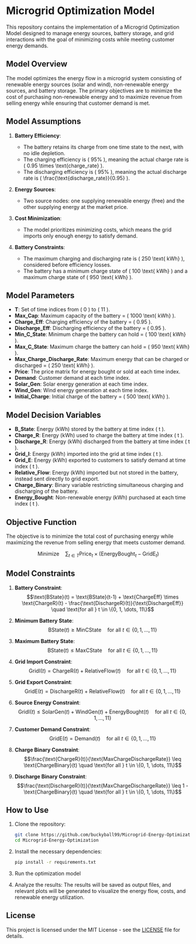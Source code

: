 # Microgrid Optimization Model

This repository contains the implementation of a Microgrid Optimization Model designed to manage energy sources, battery storage, and grid interactions with the goal of minimizing costs while meeting customer energy demands.

## Model Overview

The model optimizes the energy flow in a microgrid system consisting of renewable energy sources (solar and wind), non-renewable energy sources, and battery storage. The primary objectives are to minimize the cost of purchasing non-renewable energy and to maximize revenue from selling energy while ensuring that customer demand is met.

## Model Assumptions

1. **Battery Efficiency**:
   - The battery retains its charge from one time state to the next, with no idle depletion.
   - The charging efficiency is \( 95\% \), meaning the actual charge rate is \( 0.95 \times \text{charge\_rate} \).
   - The discharging efficiency is \( 95\% \), meaning the actual discharge rate is \( \frac{\text{discharge\_rate}}{0.95} \).

2. **Energy Sources**:
   - Two source nodes: one supplying renewable energy (free) and the other supplying energy at the market price.

3. **Cost Minimization**:
   - The model prioritizes minimizing costs, which means the grid imports only enough energy to satisfy demand.

4. **Battery Constraints**:
   - The maximum charging and discharging rate is \( 250 \text{ kWh} \), considered before efficiency losses.
   - The battery has a minimum charge state of \( 100 \text{ kWh} \) and a maximum charge state of \( 950 \text{ kWh} \).

## Model Parameters

- **T**: Set of time indices from \( 0 \) to \( 11 \).
- **Max\_Cap**: Maximum capacity of the battery = \( 1000 \text{ kWh} \).
- **Charge\_Eff**: Charging efficiency of the battery = \( 0.95 \).
- **Discharge\_Eff**: Discharging efficiency of the battery = \( 0.95 \).
- **Min\_C\_State**: Minimum charge the battery can hold = \( 100 \text{ kWh} \).
- **Max\_C\_State**: Maximum charge the battery can hold = \( 950 \text{ kWh} \).
- **Max\_Charge\_Discharge\_Rate**: Maximum energy that can be charged or discharged = \( 250 \text{ kWh} \).
- **Price**: The price matrix for energy bought or sold at each time index.
- **Demand**: Customer demand at each time index.
- **Solar\_Gen**: Solar energy generation at each time index.
- **Wind\_Gen**: Wind energy generation at each time index.
- **Initial\_Charge**: Initial charge of the battery = \( 500 \text{ kWh} \).

## Model Decision Variables

- **B\_State**: Energy (kWh) stored by the battery at time index \( t \).
- **Charge\_R**: Energy (kWh) used to charge the battery at time index \( t \).
- **Discharge\_R**: Energy (kWh) discharged from the battery at time index \( t \).
- **Grid\_I**: Energy (kWh) imported into the grid at time index \( t \).
- **Grid\_E**: Energy (kWh) exported to customers to satisfy demand at time index \( t \).
- **Relative\_Flow**: Energy (kWh) imported but not stored in the battery, instead sent directly to grid export.
- **Charge\_Binary**: Binary variable restricting simultaneous charging and discharging of the battery.
- **Energy\_Bought**: Non-renewable energy (kWh) purchased at each time index \( t \).

## Objective Function

The objective is to minimize the total cost of purchasing energy while maximizing the revenue from selling energy that meets customer demand.

<!-- $$\text{Minimize} \quad \sum_{t \in T} \text{Price}_t \times \left(\text{Energy\_Bought}_t - \text{Grid\_E}_t\right)$$ -->
$$\text{Minimize} \quad \sum_{t \in T} \text{Price}_t \times (\text{EnergyBought}_t - \text{GridE}_t)$$

## Model Constraints

1. **Battery Constraint**:
   $$\text{BState}(t) = \text{BState}(t-1) + \text{ChargeEff} \times \text{ChargeR}(t) - \frac{\text{DischargeR}(t)}{\text{DischargeEff}} \quad \text{for all } t \in \{0, 1, \dots, 11\}$$

2. **Minimum Battery State**:
   $$\text{BState}(t) \geq \text{MinCState} \quad \text{for all } t \in \{0, 1, \dots, 11\}$$

3. **Maximum Battery State**:
   $$\text{BState}(t) \leq \text{MaxCState} \quad \text{for all } t \in \{0, 1, \dots, 11\}$$

4. **Grid Import Constraint**:
   $$\text{GridI}(t) = \text{ChargeR}(t) + \text{RelativeFlow}(t) \quad \text{for all } t \in \{0, 1, \dots, 11\}$$

5. **Grid Export Constraint**:
   $$\text{GridE}(t) = \text{DischargeR}(t) + \text{RelativeFlow}(t) \quad \text{for all } t \in \{0, 1, \dots, 11\}$$

6. **Source Energy Constraint**:
   $$\text{GridI}(t) \leq \text{SolarGen}(t) + \text{WindGen}(t) + \text{EnergyBought}(t) \quad \text{for all } t \in \{0, 1, \dots, 11\}$$

7. **Customer Demand Constraint**:
   $$\text{GridE}(t) = \text{Demand}(t) \quad \text{for all } t \in \{0, 1, \dots, 11\}$$

8. **Charge Binary Constraint**:
   $$\frac{\text{ChargeR}(t)}{\text{MaxChargeDischargeRate}} \leq \text{ChargeBinary}(t) \quad \text{for all } t \in \{0, 1, \dots, 11\}$$

9. **Discharge Binary Constraint**:
   $$\frac{\text{DischargeR}(t)}{\text{MaxChargeDischargeRate}} \leq 1 - \text{ChargeBinary}(t) \quad \text{for all } t \in \{0, 1, \dots, 11\}$$

## How to Use

1. Clone the repository:
    ```bash
    git clone https://github.com/buckyball99/Microgrid-Energy-Optimization.git
    cd Microgrid-Energy-Optimization
    ```

2. Install the necessary dependencies:
    ```bash
    pip install -r requirements.txt
    ```

3. Run the optimization model

4. Analyze the results:
    The results will be saved as output files, and relevant plots will be generated to visualize the energy flow, costs, and renewable energy utilization.

## License

This project is licensed under the MIT License - see the [LICENSE](LICENSE) file for details.
